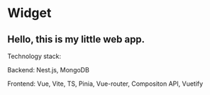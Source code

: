 # Widget
Hello, this is my little web app.
-
Technology stack:
    
Backend: Nest.js, MongoDB
    
Frontend: Vue, Vite, TS, Pinia, Vue-router, Compositon API, Vuetify
